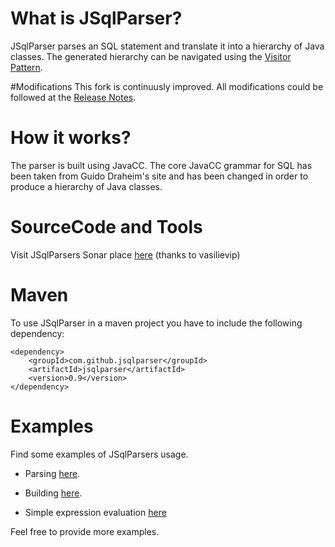 # What is JSqlParser?
JSqlParser parses an SQL statement and translate it into a hierarchy of Java classes.
The generated hierarchy can be navigated using the [Visitor Pattern](http://en.wikipedia.org/wiki/Visitor_pattern).

#Modifications
This fork is continuusly improved. All modifications could be followed at the
[Release Notes](https://github.com/JSQLParser/JSqlParser/releases).

# How it works?
The parser is built using JavaCC. The core JavaCC grammar for SQL has been taken from Guido Draheim's site and has been changed in order to produce a hierarchy of Java classes. 

# SourceCode and Tools
Visit JSqlParsers Sonar place [here](wiki/Sonar-scan-results) (thanks to vasilievip)

# Maven
To use JSqlParser in a maven project you have to include the following dependency:

```
<dependency>
    <groupId>com.github.jsqlparser</groupId>
    <artifactId>jsqlparser</artifactId>
    <version>0.9</version>
</dependency>
```


# Examples
Find some examples of JSqlParsers usage.
* Parsing [here](wiki/Examples-of-SQL-parsing). 
* Building [here](wiki/Examples-of-SQL-building).

* Simple expression evaluation [here](wiki/Example-of-expression-evaluation)

Feel free to provide more examples. 